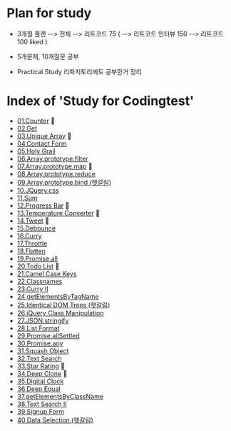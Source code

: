 # Plan for study

- 3개월 플랜 --> 전체 --> 리트코드 75 ( --> 리트코드 인터뷰 150 --> 리트코드 100 liked )

- 5개문제, 10개질문 공부
- Practical Study 리파지토리에도 공부한거 정리

# Index of 'Study for Codingtest'

- <a href="./01_counter.js">01.Counter</a> 🙆
- <a href="./02_Get.js">02.Get</a>
- <a href="./03_Unique_Array.js">03.Unique Array</a> 🙆
- <a href="./04_Contact_Form.js">04.Contact Form</a>
- <a href="./05_Holy_Grail.js">05.Holy Grail</a>
- <a href="./06_Array_prototype_filter.js">06.Array.prototype.filter</a>
- <a href="./07_Array_prototype_map.js">07.Array.prototype.map</a> 🙆
- <a href="./08_Array_prototype_reduce.js">08.Array.prototype.reduce</a>
- <a href="./09_Array_prototype_bind.js">09.Array.prototype.bind (햇갈림)</a>
- <a href="./10_JQuery_css.js">10.JQuery.css</a>
- <a href="./11_Sum.js">11.Sum</a>
- <a href="./12_Progress_Bar.js">12.Progress Bar</a> 🙆
- <a href="./13_Temperature_Converter.js">13.Temperature Converter</a> 🙆
- <a href="./14_Tweet.js">14.Tweet</a> 🙆
- <a href="./15_Debounce.js">15.Debounce</a>
- <a href="./16_Curry.js">16.Curry</a>
- <a href="./17_Throttle.js">17.Throttle</a>
- <a href="./18_Flatten.js">18.Flatten</a>
- <a href="./19_Promise_all.js">19.Promise.all</a>
- <a href="./20_Todo_List.js">20.Todo List</a> 🙆
- <a href="./21_Camel_Case_Keys.js">21.Camel Case Keys</a>
- <a href="./22_Classnames.js">22.Classnames</a>
- <a href="./23_CurryII.js">23.Curry II</a>
- <a href="./24_GetElementsByTagName.js">24.getElementsByTagName</a>
- <a href="./25_Identical_DOM_Trees.js">25.Identical DOM Trees (햇갈림)</a>
- <a href="./26_jQuery_Class_Manipulation.js">26.jQuery Class Manipulation</a>
- <a href="./27_JSON_stringify.js">27.JSON.stringify</a>
- <a href="./28_List_Format.js">28.List Format</a>
- <a href="./29_Promise_allSettled.js">29.Promise.allSettled</a>
- <a href="./30_Promise_any.js">30.Promise.any</a>
- <a href="./31_Squash_Object.js">31.Squash Object</a>
- <a href="./32_Text_Search.js">32.Text Search</a>
- <a href="./33_Star_Rating.js">33.Star Rating</a> 🙆
- <a href="./34_Deep_Clone.js">34.Deep Clone</a> 🙆
- <a href="./35_Digital_Clock.js">35.Digital Clock</a>
- <a href="./36_Deep_Equal.js">36.Deep Equal</a>
- <a href="./37_getElementsByClassName.js">37.getElementsByClassName</a>
- <a href="./38_Text_Search_II.js">38.Text Search II</a>
- <a href="./39_Signup_Form.js">39.Signup Form</a>
- <a href="./40_Data_Selection.js">40.Data Selection (햇갈림)</a>
